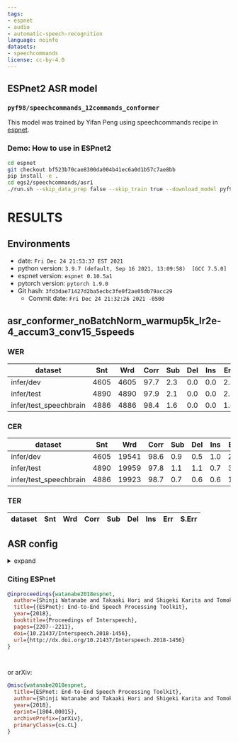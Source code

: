 ```yaml
---
tags:
- espnet
- audio
- automatic-speech-recognition
language: noinfo
datasets:
- speechcommands
license: cc-by-4.0
---
```


## ESPnet2 ASR model 

### `pyf98/speechcommands_12commands_conformer`

This model was trained by Yifan Peng using speechcommands recipe in [espnet](https://github.com/espnet/espnet/).

### Demo: How to use in ESPnet2

```bash
cd espnet
git checkout bf523b70cae8300da004b41ec6a0d1b57c7ae8bb
pip install -e .
cd egs2/speechcommands/asr1
./run.sh --skip_data_prep false --skip_train true --download_model pyf98/speechcommands_12commands_conformer
```

<!-- Generated by scripts/utils/show_asr_result.sh -->
# RESULTS
## Environments
- date: `Fri Dec 24 21:53:37 EST 2021`
- python version: `3.9.7 (default, Sep 16 2021, 13:09:58)  [GCC 7.5.0]`
- espnet version: `espnet 0.10.5a1`
- pytorch version: `pytorch 1.9.0`
- Git hash: `3fd3dae71427d2ba5ecbc3fe0f2ae05db79acc29`
  - Commit date: `Fri Dec 24 21:32:26 2021 -0500`

## asr_conformer_noBatchNorm_warmup5k_lr2e-4_accum3_conv15_5speeds
### WER

|dataset|Snt|Wrd|Corr|Sub|Del|Ins|Err|S.Err|
|---|---|---|---|---|---|---|---|---|
|infer/dev|4605|4605|97.7|2.3|0.0|0.0|2.3|2.3|
|infer/test|4890|4890|97.9|2.1|0.0|0.0|2.1|2.1|
|infer/test_speechbrain|4886|4886|98.4|1.6|0.0|0.0|1.6|1.6|

### CER

|dataset|Snt|Wrd|Corr|Sub|Del|Ins|Err|S.Err|
|---|---|---|---|---|---|---|---|---|
|infer/dev|4605|19541|98.6|0.9|0.5|1.0|2.5|2.3|
|infer/test|4890|19959|97.8|1.1|1.1|0.7|3.0|2.1|
|infer/test_speechbrain|4886|19923|98.7|0.7|0.6|0.6|1.9|1.6|

### TER

|dataset|Snt|Wrd|Corr|Sub|Del|Ins|Err|S.Err|
|---|---|---|---|---|---|---|---|---|

## ASR config

<details><summary>expand</summary>

```
config: conf/train_asr_conformer_noBatchNorm.yaml
print_config: false
log_level: INFO
dry_run: false
iterator_type: sequence
output_dir: exp/asr_conformer_noBatchNorm_warmup5k_lr2e-4_accum3_conv15_5speeds
ngpu: 1
seed: 0
num_workers: 1
num_att_plot: 3
dist_backend: nccl
dist_init_method: env://
dist_world_size: null
dist_rank: null
local_rank: 0
dist_master_addr: null
dist_master_port: null
dist_launcher: null
multiprocessing_distributed: false
unused_parameters: false
sharded_ddp: false
cudnn_enabled: true
cudnn_benchmark: false
cudnn_deterministic: true
collect_stats: false
write_collected_feats: false
max_epoch: 150
patience: null
val_scheduler_criterion:
- valid
- loss
early_stopping_criterion:
- valid
- loss
- min
best_model_criterion:
-   - valid
    - loss
    - min
-   - valid
    - acc
    - max
keep_nbest_models: 10
grad_clip: 5.0
grad_clip_type: 2.0
grad_noise: false
accum_grad: 3
no_forward_run: false
resume: true
train_dtype: float32
use_amp: false
log_interval: null
use_tensorboard: true
use_wandb: false
wandb_project: null
wandb_id: null
wandb_entity: null
wandb_name: null
wandb_model_log_interval: -1
detect_anomaly: false
pretrain_path: null
init_param: []
ignore_init_mismatch: false
freeze_param: []
num_iters_per_epoch: null
batch_size: 20
valid_batch_size: null
batch_bins: 4000000
valid_batch_bins: null
train_shape_file:
- exp/asr_stats_fbank_pitch_word_sp/train/speech_shape
- exp/asr_stats_fbank_pitch_word_sp/train/text_shape.word
valid_shape_file:
- exp/asr_stats_fbank_pitch_word_sp/valid/speech_shape
- exp/asr_stats_fbank_pitch_word_sp/valid/text_shape.word
batch_type: numel
valid_batch_type: null
fold_length:
- 800
- 150
sort_in_batch: descending
sort_batch: descending
multiple_iterator: false
chunk_length: 500
chunk_shift_ratio: 0.5
num_cache_chunks: 1024
train_data_path_and_name_and_type:
-   - dump/fbank_pitch/train_sp/feats.scp
    - speech
    - kaldi_ark
-   - dump/fbank_pitch/train_sp/text
    - text
    - text
valid_data_path_and_name_and_type:
-   - dump/fbank_pitch/dev/feats.scp
    - speech
    - kaldi_ark
-   - dump/fbank_pitch/dev/text
    - text
    - text
allow_variable_data_keys: false
max_cache_size: 0.0
max_cache_fd: 32
valid_max_cache_size: null
optim: adam
optim_conf:
    lr: 0.0002
scheduler: warmuplr
scheduler_conf:
    warmup_steps: 5000
token_list:
- <blank>
- <unk>
- 'yes'
- down
- 'no'
- stop
- go
- 'on'
- left
- right
- _unknown_
- _silence_
- 'off'
- up
- <sos/eos>
init: null
input_size: 83
ctc_conf:
    dropout_rate: 0.0
    ctc_type: builtin
    reduce: true
    ignore_nan_grad: true
model_conf:
    ctc_weight: 0.0
    lsm_weight: 0.1
    length_normalized_loss: false
use_preprocessor: true
token_type: word
bpemodel: null
non_linguistic_symbols: null
cleaner: null
g2p: null
speech_volume_normalize: null
rir_scp: null
rir_apply_prob: 1.0
noise_scp: null
noise_apply_prob: 1.0
noise_db_range: '13_15'
frontend: null
frontend_conf: {}
specaug: specaug
specaug_conf:
    apply_time_warp: true
    time_warp_window: 5
    time_warp_mode: bicubic
    apply_freq_mask: true
    freq_mask_width_range:
    - 0
    - 30
    num_freq_mask: 2
    apply_time_mask: true
    time_mask_width_range:
    - 0
    - 40
    num_time_mask: 2
normalize: global_mvn
normalize_conf:
    stats_file: exp/asr_stats_fbank_pitch_word_sp/train/feats_stats.npz
preencoder: null
preencoder_conf: {}
encoder: conformer
encoder_conf:
    output_size: 256
    attention_heads: 4
    linear_units: 2048
    num_blocks: 12
    dropout_rate: 0.1
    positional_dropout_rate: 0.1
    attention_dropout_rate: 0.1
    input_layer: conv2d
    normalize_before: true
    macaron_style: true
    rel_pos_type: legacy
    pos_enc_layer_type: rel_pos
    selfattention_layer_type: rel_selfattn
    activation_type: swish
    use_cnn_module: true
    cnn_module_kernel: 15
postencoder: null
postencoder_conf: {}
decoder: transformer
decoder_conf:
    attention_heads: 4
    linear_units: 2048
    num_blocks: 6
    dropout_rate: 0.1
    positional_dropout_rate: 0.1
    self_attention_dropout_rate: 0.1
    src_attention_dropout_rate: 0.1
required:
- output_dir
- token_list
version: 0.10.3a3
distributed: false
```

</details>



### Citing ESPnet

```BibTex
@inproceedings{watanabe2018espnet,
  author={Shinji Watanabe and Takaaki Hori and Shigeki Karita and Tomoki Hayashi and Jiro Nishitoba and Yuya Unno and Nelson Yalta and Jahn Heymann and Matthew Wiesner and Nanxin Chen and Adithya Renduchintala and Tsubasa Ochiai},
  title={{ESPnet}: End-to-End Speech Processing Toolkit},
  year={2018},
  booktitle={Proceedings of Interspeech},
  pages={2207--2211},
  doi={10.21437/Interspeech.2018-1456},
  url={http://dx.doi.org/10.21437/Interspeech.2018-1456}
}




```

or arXiv:

```bibtex
@misc{watanabe2018espnet,
  title={ESPnet: End-to-End Speech Processing Toolkit}, 
  author={Shinji Watanabe and Takaaki Hori and Shigeki Karita and Tomoki Hayashi and Jiro Nishitoba and Yuya Unno and Nelson Yalta and Jahn Heymann and Matthew Wiesner and Nanxin Chen and Adithya Renduchintala and Tsubasa Ochiai},
  year={2018},
  eprint={1804.00015},
  archivePrefix={arXiv},
  primaryClass={cs.CL}
}
```
